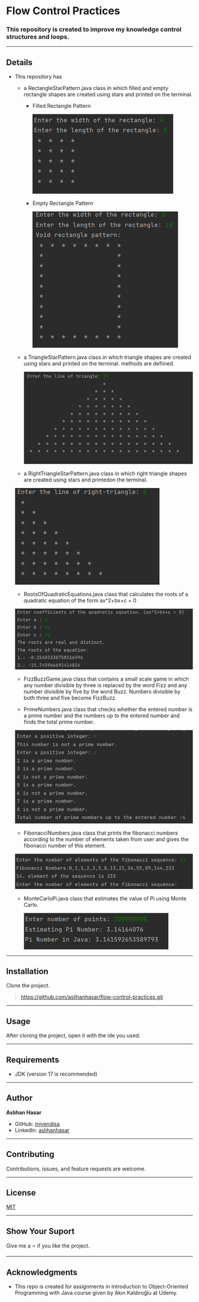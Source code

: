 # Flow Control Practices

### This repository is created to improve my knowledge control structures and loops.


---

## Details
* This repository has
    * a RectangleStarPattern.java class  in which filled and empty rectangle shapes
      are created using stars and printed on the terminal.
  
        * Filled Rectangle Pattern

          ![img.png](img.png)
      
        * Empty Rectangle Pattern
      
          ![img_1.png](img_1.png)

    * a TriangleStarPattern.java class in which triangle shapes are created using stars and printed on the terminal.
      methods are defiined.
  
      ![img_2.png](img_2.png)
  
    * a RightTriangleStarPattern.java class in which right triangle shapes are created using stars and printedon the terminal.
     
     ![img_3.png](img_3.png)
  
    * RootsOfQuadraticEquations.java class that calculates the roots of a quadratic equation of the form ax^2+bx+c = 0
      
     ![img_4.png](img_4.png)

    * FizzBuzzGame.java class that contains a small scale game in which any number divisible by three is replaced by the word Fizz and any number divisible by five by the word Buzz.
      Numbers divisible by both three and five become FizzBuzz.

    * PrimeNumbers.java class that checks whether the entered number is a prime number and the numbers up to the entered number and finds the total prime number.
     
     ![img_5.png](img_5.png)

    * FibonacciNumbers.java class that prints the fibonacci numbers according to the number of elements taken from user and gives the fibonacci number of this element.
   
    ![img_6.png](img_6.png)
  
    * MonteCarloPi.java class that estimates the value of Pi using Monte Carlo.
  
      ![img_7.png](img_7.png)



---

## Installation
Clone the project.
> https://github.com/aslihanhasar/flow-control-practices.git

---

## Usage
After cloning the project, open it with the ide you used.

---

## Requirements
* JDK (version 17 is recommended)

---

## Author
**Aslıhan Hasar**

* GitHub: [miyendisa](https://github.com/aslihanhasar)
* LinkedIn: [aslıhanhasar](https://www.linkedin.com/in/asl%C4%B1hanhasar
  )
---

## Contributing
Contributions, issues, and feature requests are welcome.

---

## License

[MIT](https://choosealicense.com/licenses/mit/)

---

## Show Your Suport
Give me a &#11088; if you like the project.

---

## Acknowledgments
* This repo is created for assignments in Introduction to
  Object-Oriented Programming with Java course given by Akın Kaldıroğlu at Udemy.
